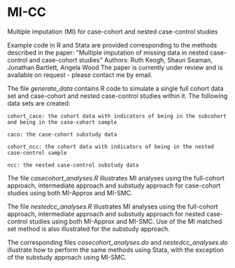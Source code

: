 # MI-CC
Multiple imputation (MI) for case-cohort and nested case-control studies

Example code in R and Stata are provided corresponding to the methods described in the paper:
"Multiple imputation of missing data in nested case-control and case-cohort studies"
Authors: Ruth Keogh, Shaun Seaman, Jonathan Bartlett, Angela Wood
The paper is currently under review and is available on request - please contact me by email.

The file *generate_data* contains R code to simulate a single full cohort data set and case-cohort and nested case-control studies within it. The following data sets are created:

    cohort_caco: the cohort data with indicators of being in the subcohort and being in the case-cohort sample
    
    caco: the case-cohort substudy data 
    
    cohort_ncc: the cohort data with indicators of being in the nested case-control sample
    
    ncc: the nested case-control substudy data
    
The file *casecohort_analyses.R* illustrates MI analyses using the full-cohort approach, intermediate approach and substudy approach for case-cohort studies using both MI-Approx and MI-SMC.

The file *nestedcc_analyses.R* illustrates MI analyses using the full-cohort approach, intermediate approach and substudy approach for nested case-control studies using both MI-Approx and MI-SMC. Use of the MI matched set method is also illustrated for the substudy approach.

The corresponding files *casecohort_analyses.do* and *nestedcc_analyses.do* illustrate how to perform the same methods using Stata, with the exception of the substudy approach using MI-SMC.
